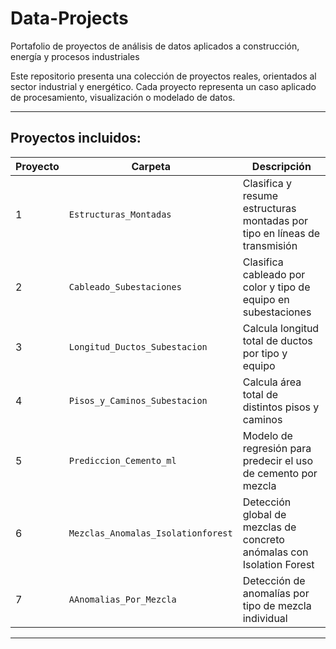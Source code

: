 # Data-Projects
Portafolio de proyectos de análisis de datos aplicados a construcción, energía y procesos industriales

Este repositorio presenta una colección de proyectos reales, orientados al sector industrial y energético. Cada proyecto representa un caso aplicado de procesamiento, visualización o modelado de datos.

---

## Proyectos incluidos:

| Proyecto | Carpeta | Descripción |
|---------|---------|-------------|
| 1 | `Estructuras_Montadas` | Clasifica y resume estructuras montadas por tipo en líneas de transmisión |
| 2 | `Cableado_Subestaciones` | Clasifica cableado por color y tipo de equipo en subestaciones |
| 3 | `Longitud_Ductos_Subestacion` | Calcula longitud total de ductos por tipo y equipo |
| 4 | `Pisos_y_Caminos_Subestacion` | Calcula área total de distintos pisos y caminos |
| 5 | `Prediccion_Cemento_ml` | Modelo de regresión para predecir el uso de cemento por mezcla |
| 6 | `Mezclas_Anomalas_Isolationforest` | Detección global de mezclas de concreto anómalas con Isolation Forest |
| 7 | `AAnomalias_Por_Mezcla` | Detección de anomalías por tipo de mezcla individual |

---
